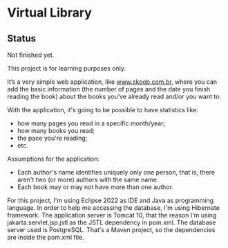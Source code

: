 # Virtual Library

## Status
Not finished yet.

This project is for learning purposes only.

It’s a very simple web application, like www.skoob.com.br, where you can add the basic information (the number of pages and the date you finish reading the book) about the books you’ve already read and/or you want to.

With the application, it's going to be possible to have statistics like:
- how many pages you read in a specific month/year;
- how many books you read;
- the pace you're reading;
- etc.

Assumptions for the application:
- Each author's name identifies uniquely only one person, that is, there aren't two (or more) authors with the same name.
- Each book may or may not have more than one author.

For this project, I'm using Eclipse 2022 as IDE and Java as programming language. In order to help me accessing the database, I'm using Hibernate framework. The application server is Tomcat 10, that the reason I'm using jakarta.servlet.jsp.jstl as the JSTL dependency in pom.xml. The database server used is PostgreSQL. That's a Maven project, so the dependencies are inside the pom.xml file.
